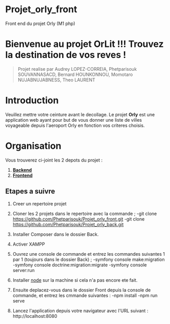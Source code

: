 # Projet_orly_front
Front end du projet Orly (M1 php)


# Bienvenue au projet OrLit !!! Trouvez la destination de vos reves !

> Projet realise par Audrey LOPEZ-CORREIA, Phetparisouk SOUVANNASACD, Bernard HOUNKONNOU, Momotaro NUJABNUJABNESS, Theo LAURENT

# Introduction
Veuillez mettre votre ceinture avant le decollage.
Le projet **Orly** est une application web ayant pour but de vous donner une liste de villes voyageable depuis l'aeroport Orly en fonction vos criteres choisis.


# Organisation

Vous trouverez ci-joint les 2 depots du projet :

 1. **[Backend](https://github.com/Phetparisouk/Projet_orly_back)**
 2. **[Frontend](https://github.com/Phetparisouk/Projet_orly_front)**


## Etapes a suivre

 1. Creer un repertoire projet 
 
 2. Cloner les 2 projets dans le repertoire avec la commande ;
	 -git clone https://github.com/Phetparisouk/Projet_orly_front.git
	 -git clone https://github.com/Phetparisouk/Projet_orly_back.git
	 
 3. Installer Composer dans le dossier Back.
 
 4. Activer XAMPP
 
 5. Ouvrez une console de commande et entrez les commandes suivantes 1 par 1 (toujours dans le dossier Back) ;
	-symfony console make:migration
	-symfony console doctrine:migration:migrate
	-symfony console server:run
 
 6. Installer [node](https://nodejs.org/en/) sur la machine si cela n'a pas encore ete fait.
 
 7. Ensuite deplacez-vous dans le dossier Front depuis la console de commande, et entrez les cmmande suivantes :
	 -npm install
	 -npm run serve
	 
 8. Lancez l'application depuis votre navigateur avec l'URL suivant : 
		http://localhost:8080

